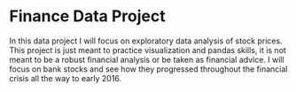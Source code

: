 # Finance Data Project

In this data project I will focus on exploratory data analysis of stock prices. This project is just meant to practice visualization and pandas skills, it is not meant to be a robust financial analysis or be taken as financial advice. I will focus on bank stocks and see how they progressed throughout the financial crisis all the way to early 2016.

